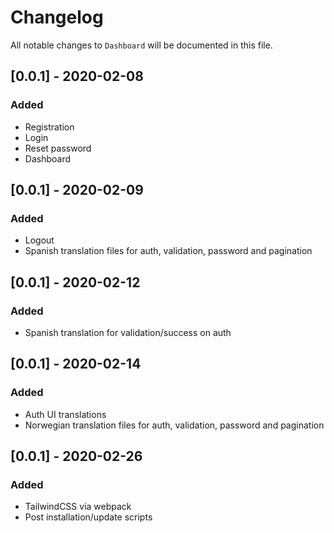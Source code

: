 # Changelog

All notable changes to `Dashboard` will be documented in this file.

## [0.0.1] - 2020-02-08
### Added
- Registration
- Login 
- Reset password
- Dashboard

## [0.0.1] - 2020-02-09
### Added
- Logout
- Spanish translation files for auth, validation, password and pagination 

## [0.0.1] - 2020-02-12
### Added
- Spanish translation for validation/success on auth

## [0.0.1] - 2020-02-14
### Added
- Auth UI translations
- Norwegian translation files for auth, validation, password and pagination 

## [0.0.1] - 2020-02-26
### Added
- TailwindCSS via webpack
- Post installation/update scripts
